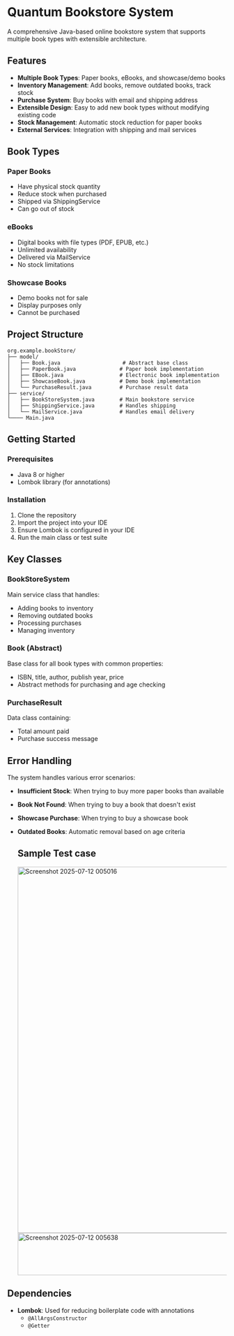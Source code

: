 # Quantum Bookstore System

A comprehensive Java-based online bookstore system that supports multiple book types with extensible architecture.

## Features

- **Multiple Book Types**: Paper books, eBooks, and showcase/demo books
- **Inventory Management**: Add books, remove outdated books, track stock
- **Purchase System**: Buy books with email and shipping address
- **Extensible Design**: Easy to add new book types without modifying existing code
- **Stock Management**: Automatic stock reduction for paper books
- **External Services**: Integration with shipping and mail services

## Book Types

### Paper Books
- Have physical stock quantity
- Reduce stock when purchased
- Shipped via ShippingService
- Can go out of stock

### eBooks
- Digital books with file types (PDF, EPUB, etc.)
- Unlimited availability
- Delivered via MailService
- No stock limitations

### Showcase Books
- Demo books not for sale
- Display purposes only
- Cannot be purchased

## Project Structure

```
org.example.bookStore/
├── model/
│   ├── Book.java                    # Abstract base class
│   ├── PaperBook.java              # Paper book implementation
│   ├── EBook.java                  # Electronic book implementation
│   ├── ShowcaseBook.java           # Demo book implementation
│   └── PurchaseResult.java         # Purchase result data
├── service/
│   ├── BookStoreSystem.java        # Main bookstore service
│   ├── ShippingService.java        # Handles shipping
│   └── MailService.java            # Handles email delivery
└──── Main.java 
```

## Getting Started

### Prerequisites
- Java 8 or higher
- Lombok library (for annotations)

### Installation
1. Clone the repository
2. Import the project into your IDE
3. Ensure Lombok is configured in your IDE
4. Run the main class or test suite

## Key Classes

### BookStoreSystem
Main service class that handles:
- Adding books to inventory
- Removing outdated books
- Processing purchases
- Managing inventory

### Book (Abstract)
Base class for all book types with common properties:
- ISBN, title, author, publish year, price
- Abstract methods for purchasing and age checking

### PurchaseResult
Data class containing:
- Total amount paid
- Purchase success message

## Error Handling

The system handles various error scenarios:
- **Insufficient Stock**: When trying to buy more paper books than available
- **Book Not Found**: When trying to buy a book that doesn't exist
- **Showcase Purchase**: When trying to buy a showcase book
- **Outdated Books**: Automatic removal based on age criteria

  ## Sample Test case
  <img width="1536" height="839" alt="Screenshot 2025-07-12 005016" src="https://github.com/user-attachments/assets/2086723e-6641-418a-86fc-16bccae40ff1" />
  <img width="1010" height="97" alt="Screenshot 2025-07-12 005638" src="https://github.com/user-attachments/assets/e8d2c59c-4823-4de5-80b3-046b37de06b5" />

## Dependencies

- **Lombok**: Used for reducing boilerplate code with annotations
  - `@AllArgsConstructor`
  - `@Getter`

